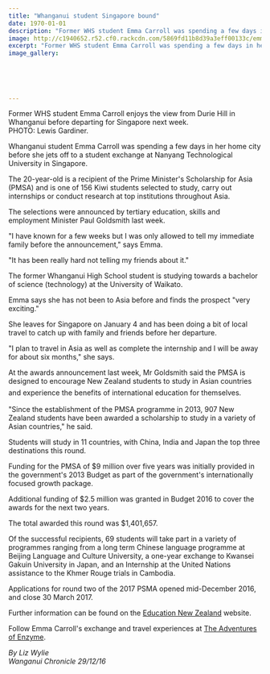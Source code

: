 ```yaml
---
title: "Whanganui student Singapore bound"
date: 1970-01-01
description: "Former WHS student Emma Carroll was spending a few days in her home city before she jets off to a student exchange at Nanyang Technological University in Singapore, Wanganui Chronicle article 29/12/16"
image: http://c1940652.r52.cf0.rackcdn.com/5869fd11b8d39a3eff00133c/emma-carroll-off-to-singapore-Jan-dec-2016.jpg
excerpt: "Former WHS student Emma Carroll was spending a few days in her home city before she jets off to a student exchange at Nanyang Technological University in Singapore."
image_gallery:
    
    
    
    
    
---
```


<p>Former WHS student&nbsp;<span>Emma Carroll enjoys the view from Durie Hill in Whanganui before departing for Singapore next week.<br />PHOTO: Lewis Gardiner.&nbsp;</span></p>
<p>Whanganui student Emma Carroll was spending a few days in her home city before she jets off to a student exchange at Nanyang Technological University in Singapore.</p>
<p>The 20-year-old is a recipient of the Prime Minister's Scholarship for Asia (PMSA) and is one of 156 Kiwi students selected to study, carry out internships or conduct research at top institutions throughout Asia.</p>
<p>The selections were announced by tertiary education, skills and employment Minister Paul Goldsmith last week.</p>
<p>"I have known for a few weeks but I was only allowed to tell my immediate family before the announcement," says Emma.</p>
<p>"It has been really hard not telling my friends about it."</p>
<p>The former Whanganui High School student is studying towards a bachelor of science (technology) at the University of Waikato.</p>
<p>Emma says she has not been to Asia before and finds the prospect "very exciting."</p>
<p>She leaves for Singapore on January 4 and has been doing a bit of local travel to catch up with family and friends before her departure.</p>
<p>"I plan to travel in Asia as well as complete the internship and I will be away for about six months," she says.</p>
<p>At the awards announcement last week, Mr Goldsmith said the PMSA is designed to encourage New Zealand students to study in Asian countries and experience the benefits of international education for themselves.<span style="color: #222222; font-size: 1.5em;">&nbsp;</span></p>
<p>"Since the establishment of the PMSA programme in 2013, 907 New Zealand students have been awarded a scholarship to study in a variety of Asian countries," he said.</p>
<p>Students will study in 11 countries, with China, India and Japan the top three destinations this round.</p>
<p>Funding for the PMSA of $9 million over five years was initially provided in the government's 2013 Budget as part of the government's internationally focused growth package.</p>
<p>Additional funding of $2.5 million was granted in Budget 2016 to cover the awards for the next two years.</p>
<p>The total awarded this round was $1,401,657.</p>
<p>Of the successful recipients, 69 students will take part in a variety of programmes ranging from a long term Chinese language programme at Beijing Language and Culture University, a one-year exchange to Kwansei Gakuin University in Japan, and an Internship at the United Nations assistance to the Khmer Rouge trials in Cambodia.</p>
<p>Applications for round two of the 2017 PSMA opened mid-December 2016, and close 30 March 2017.</p>
<p>Further information can be found on the&nbsp;<a href="https://enz.govt.nz/support/funding/scholarships/prime-ministers-scholarship-for-asia/" target="_blank">Education New Zealand</a>&nbsp;website.</p>
<p>Follow Emma Carroll's exchange and travel experiences at&nbsp;<a href="https://theadventureofemzyme.wordpress.com/" target="_blank">The Adventures of Enzyme</a>.</p>
<p class="clear syndicator"><em>By Liz Wylie</em><br /><em>Wanganui Chronicle 29/12/16&nbsp;</em></p>

